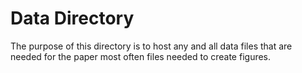 Data Directory
==============
The purpose of this directory is to host any and all data files that are needed for the paper most often files needed
to create figures.
